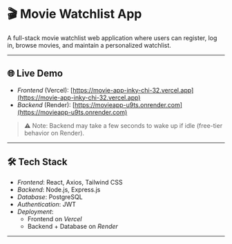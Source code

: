 # 🎬 Movie Watchlist App

A full-stack movie watchlist web application where users can register, log in, browse movies, and maintain a personalized watchlist. 

---

## 🌐 Live Demo

- *Frontend* (Vercel): [https://movie-app-inky-chi-32.vercel.app](https://movie-app-inky-chi-32.vercel.app)
- *Backend* (Render): [https://movieapp-u9ts.onrender.com](https://movieapp-u9ts.onrender.com)

> ⚠ Note: Backend may take a few seconds to wake up if idle (free-tier behavior on Render).

---

## 🛠 Tech Stack

- *Frontend*: React, Axios, Tailwind CSS
- *Backend*: Node.js, Express.js
- *Database*: PostgreSQL
- *Authentication*: JWT
- *Deployment*: 
  - Frontend on *Vercel*
  - Backend + Database on *Render*

---
